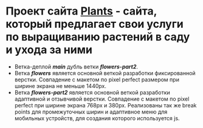# Проект сайта [Plants](https://ivanfilippovw.github.io/plants/) - сайта, который предлагает свои услуги по выращиванию растений в саду и ухода за ними
* Ветка-деплой _**main**_ дубль ветки _**flowers-part2**_.
* Ветка _**flowers**_ является основной веткой разработки фиксированной верстки. Совпадение с макетом по pixel perfect размером при ширине экрана не меньше 1440рх.
* Ветка _**flowers-part2**_ является основной веткой разработки адаптивной и отзывчивой верстки. Совпадение с макетом по pixel perfect при ширине экрана 768px и 380px. Реализованы так же break points для промежуточных ширин и адаптивное меню для мобильных устройств, для создания которого используется js.